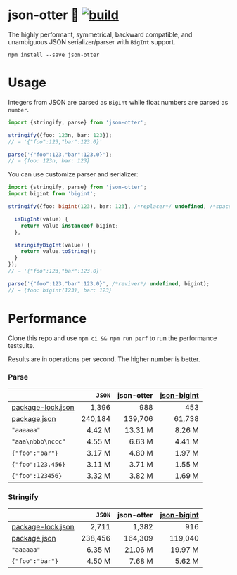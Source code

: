 # json-otter 🦦  [![build](https://github.com/smikhalevski/json-otter/actions/workflows/master.yml/badge.svg?branch=master&event=push)](https://github.com/smikhalevski/json-otter/actions/workflows/master.yml)

The highly performant, symmetrical, backward compatible, and unambiguous JSON serializer/parser with `BigInt` support.

```shell
npm install --save json-otter
```

# Usage

Integers from JSON are parsed as `BigInt` while float numbers are parsed as `number`.

```ts
import {stringify, parse} from 'json-otter';

stringify({foo: 123n, bar: 123});
// → '{"foo":123,"bar":123.0}'

parse('{"foo":123,"bar":123.0}');
// → {foo: 123n, bar: 123}
```

You can use customize parser and serializer:

```ts
import {stringify, parse} from 'json-otter';
import bigint from 'bigint';

stringify({foo: bigint(123), bar: 123}, /*replacer*/ undefined, /*space*/ undefined, {

  isBigInt(value) {
    return value instanceof bigint;
  },

  stringifyBigInt(value) {
    return value.toString();
  }
});
// → '{"foo":123,"bar":123.0}'

parse('{"foo":123,"bar":123.0}', /*reviver*/ undefined, bigint);
// → {foo: bigint(123), bar: 123}
```

# Performance

Clone this repo and use `npm ci && npm run perf` to run the performance testsuite.

Results are in operations per second. The higher number is better.

### Parse

|                                          |  `JSON` | json-otter | [json-bigint](https://github.com/sidorares/json-bigint) |
|------------------------------------------|--------:|-----------:|--------------------------------------------------------:|
| [package-lock.json](./package-lock.json) |   1,396 |        988 |                                                     453 |
| [package.json](./package.json)           | 240,184 |    139,706 |                                                  61,738 |
| `"aaaaaa"`                               |  4.42 M |    13.31 M |                                                  8.26 M |
| `"aaa\nbbb\nccc"`                        |  4.55 M |     6.63 M |                                                  4.41 M |
| `{"foo":"bar"}`                          |  3.17 M |     4.80 M |                                                  1.97 M |
| `{"foo":123.456}`                        |  3.11 M |     3.71 M |                                                  1.55 M |
| `{"foo":123456}`                         |  3.32 M |     3.82 M |                                                  1.69 M |

### Stringify

|                                          |  `JSON` | json-otter | [json-bigint](https://github.com/sidorares/json-bigint) |
|------------------------------------------|--------:|-----------:|--------------------------------------------------------:|
| [package-lock.json](./package-lock.json) |   2,711 |      1,382 |                                                     916 |
| [package.json](./package.json)           | 238,456 |    164,309 |                                                 119,040 |
| `"aaaaaa"`                               |  6.35 M |    21.06 M |                                                 19.97 M |
| `{"foo":"bar"}`                          |  4.50 M |     7.68 M |                                                  5.62 M |
